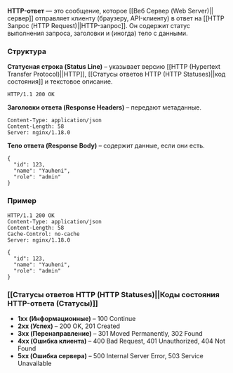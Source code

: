 **HTTP-ответ** — это сообщение, которое [[Веб Сервер (Web Server)||сервер]] отправляет клиенту (браузеру, API-клиенту) в ответ на [[HTTP Запрос (HTTP Request)||HTTP-запрос]]. Он содержит статус выполнения запроса, заголовки и (иногда) тело с данными.


### Структура

**Статусная строка (Status Line)** – указывает версию [[HTTP (Hypertext Transfer Protocol)||HTTP]], [[Статусы ответов HTTP (HTTP Statuses)||код состояния]] и текстовое описание.

```http
HTTP/1.1 200 OK
```

**Заголовки ответа (Response Headers)** – передают метаданные.

```http
Content-Type: application/json
Content-Length: 58
Server: nginx/1.18.0
```

**Тело ответа (Response Body)** – содержит данные, если они есть.

```http
{
  "id": 123,
  "name": "Yauheni",
  "role": "admin"
}
```


### Пример

```http
HTTP/1.1 200 OK
Content-Type: application/json
Content-Length: 58
Cache-Control: no-cache
Server: nginx/1.18.0

{
  "id": 123,
  "name": "Yauheni",
  "role": "admin"
}
```


### [[Статусы ответов HTTP (HTTP Statuses)||Коды состояния HTTP-ответа (Статусы)]]

- **1xx (Информационные)** – 100 Continue
- **2xx (Успех)** – 200 OK, 201 Created
- **3xx (Перенаправление)** – 301 Moved Permanently, 302 Found
- **4xx (Ошибка клиента)** – 400 Bad Request, 401 Unauthorized, 404 Not Found
- **5xx (Ошибка сервера)** – 500 Internal Server Error, 503 Service Unavailable